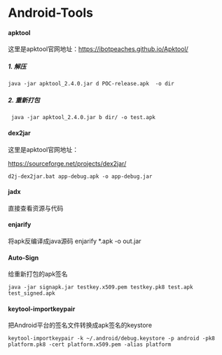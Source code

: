 # Android-Tools


#### apktool
这里是apktool官网地址：https://ibotpeaches.github.io/Apktool/
##### 1. 解压
```
java -jar apktool_2.4.0.jar d POC-release.apk  -o dir
```
##### 2. 重新打包
```
 java -jar apktool_2.4.0.jar b dir/ -o test.apk
```

#### dex2jar
这里是apktool官网地址：

https://sourceforge.net/projects/dex2jar/

```
d2j-dex2jar.bat app-debug.apk -o app-debug.jar

```

#### jadx

直接查看资源与代码

#### enjarify

将apk反编译成java源码
enjarify *.apk -o out.jar


#### Auto-Sign

 给重新打包的apk签名

```
java -jar signapk.jar testkey.x509.pem testkey.pk8 test.apk test_signed.apk
```

#### keytool-importkeypair
把Android平台的签名文件转换成apk签名的keystore

```
keytool-importkeypair -k ~/.android/debug.keystore -p android -pk8 platform.pk8 -cert platform.x509.pem -alias platform
```
